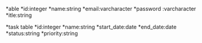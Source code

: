*able
 *id:integer
 *name:string
 *email:varcharacter
 *password :varcharacter
 *itle:string

*task table
  *id:integer
  *name:string
  *start_date:date
  *end_date:date
  *status:string
  *priority:string

